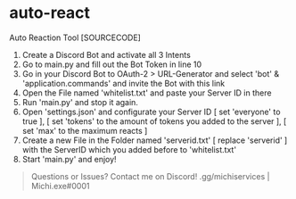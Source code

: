 # auto-react
Auto Reaction Tool [SOURCECODE]

1) Create a Discord Bot and activate all 3 Intents
2) Go to main.py and fill out the Bot Token in line 10
3) Go in your Discord Bot to OAuth-2 > URL-Generator and select 'bot' & 'application.commands' and invite the Bot with this link
4) Open the File named 'whitelist.txt' and paste your Server ID in there
5) Run 'main.py' and stop it again.
6) Open 'settings.json' and configurate your Server ID [ set 'everyone' to true ], [ set 'tokens' to the amount of tokens you added to the server ], [ set 'max' to the maximum reacts ]
7) Create a new File in the Folder named 'serverid.txt' [ replace 'serverid' ] with the ServerID which you added before to 'whitelist.txt'
8) Start 'main.py' and enjoy!

> Questions or Issues?
 > Contact me on Discord!
   > .gg/michiservices | Michi.exe#0001
